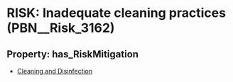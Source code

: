 # RISK: __Inadequate cleaning practices__ (PBN__Risk_3162)

## Property: has_RiskMitigation

* [Cleaning and Disinfection](PBN__Mitigation_1615)

